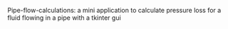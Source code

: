 Pipe-flow-calculations:
a mini application to calculate pressure loss for a fluid
flowing in a pipe with a tkinter gui
